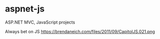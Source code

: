 # aspnet-js
ASP.NET MVC, JavaScript projects

Always bet on JS
https://brendaneich.com/files/2011/09/CapitolJS.021.png
